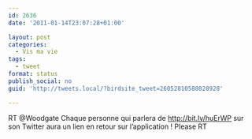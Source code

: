 ```yaml
---
id: 2636
date: '2011-01-14T23:07:28+01:00'

layout: post
categories:
  - Vis ma vie
tags:
  - tweet
format: status
publish_social: no
guid: 'http://tweets.local/?birdsite_tweet=26052810588028928'

---
```


RT @Woodgate Chaque personne qui parlera de http://bit.ly/huErWP sur son Twitter aura un lien en retour sur l’application ! Please RT